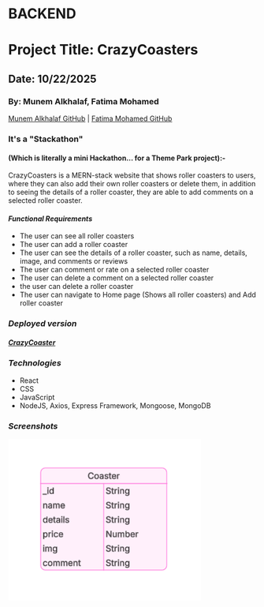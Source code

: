 # BACKEND
# Project Title:  CrazyCoasters
## Date: 10/22/2025
### By: Munem Alkhalaf, Fatima Mohamed

[Munem Alkhalaf GitHub](https://github.com/AndomiXD) |
[Fatima Mohamed GitHub](https://github.com/fatima-mohmd)

### It's a "Stackathon"
#### (Which is literally a mini Hackathon... for a Theme Park project):-
CrazyCoasters is a MERN-stack website that shows roller coasters to users, where they can also add their own roller coasters or delete them, in addition to seeing the details of a roller coaster, they are able to add comments on a selected roller coaster.



#### ***Functional Requirements***
* The user can see all roller coasters
* The user can add a roller coaster
* The user can see the details of a roller coaster, such as name, details, image, and comments or reviews
* The user can comment or rate on a selected roller coaster
* The user can delete a comment on a selected roller coaster
* the user can delete a roller coaster
* The user can navigate to Home page (Shows all roller coasters) and Add roller coaster


### ***Deployed version***

##### [CrazyCoaster]()

### ***Technologies***
* React
* CSS
* JavaScript
* NodeJS, Axios, Express Framework, Mongoose, MongoDB


### ***Screenshots***

![ERD](<images/ERD.png>)
